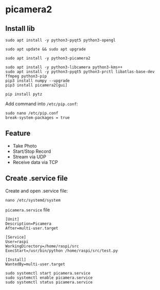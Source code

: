 # picamera2

## Install lib

```
sudo apt install -y python3-pyqt5 python3-opengl

sudo apt update && sudo apt upgrade

sudo apt install -y python3-picamera2

sudo apt install -y python3-libcamera python3-kms++
sudo apt install -y python3-pyqt5 python3-prctl libatlas-base-dev ffmpeg python3-pip
pip3 install numpy --upgrade
pip3 install picamera2[gui]

pip install pytz
```

Add command into ```/etc/pip.conf```: 
```
sudo nano /etc/pip.conf
break-system-packages = true
```
## Feature
- Take Photo
- Start/Stop Record
- Stream via UDP
- Receive data via TCP
  
## Create .service file

Create and open .service file: 
```
nano /etc/systemd/system
```

```picamera.service``` file
```
[Unit]
Description=Picamera
After=multi-user.target

[Service]
User=raspi
WorkingDirectory=/home/raspi/src
ExecStart=/usr/bin/python /home/raspi/src/test.py

[Install]
WantedBy=multi-user.target
```

```
sudo systemctl start picamera.service
sudo systemctl enable picamera.service
sudo systemctl status picamera.service
```

